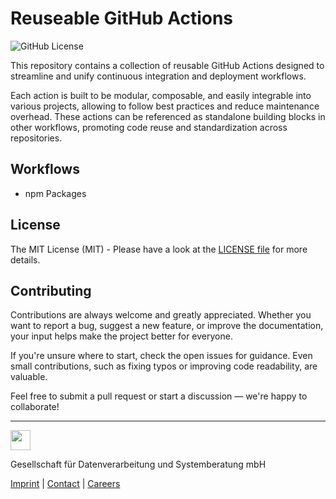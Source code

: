 # Reuseable GitHub Actions
![GitHub License](https://img.shields.io/github/license/OGS-GmbH/reusable-github-actions?color=0f434e)

This repository contains a collection of reusable GitHub Actions designed to streamline and unify continuous integration and deployment workflows.

Each action is built to be modular, composable, and easily integrable into various projects, allowing to follow best practices and reduce maintenance overhead. These actions can be referenced as standalone building blocks in other workflows, promoting code reuse and standardization across repositories.

## Workflows
- npm Packages

## License
The MIT License (MIT) - Please have a look at the [LICENSE file](./LICENSE) for more details.

## Contributing
Contributions are always welcome and greatly appreciated. Whether you want to report a bug, suggest a new feature, or improve the documentation, your input helps make the project better for everyone.

If you're unsure where to start, check the open issues for guidance. Even small contributions, such as fixing typos or improving code readability, are valuable.

Feel free to submit a pull request or start a discussion — we're happy to collaborate!

---

<a href="https://www.ogs.de/en/"><img src="https://www.ogs.de/fileadmin/templates/main/img/logo.png" height="32" /></a>
<p>Gesellschaft für Datenverarbeitung und Systemberatung mbH</p>

[Imprint](https://www.ogs.de/en/imprint/) | [Contact](https://www.ogs.de/en/contact/) | [Careers](https://www.ogs.de/en/about-ogs/#Careers)
